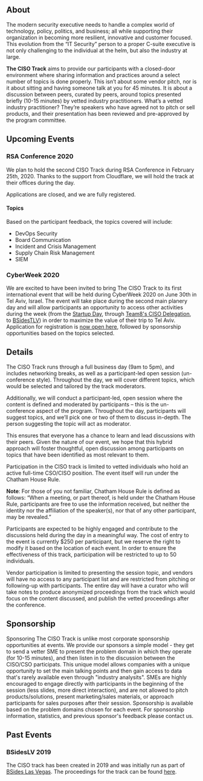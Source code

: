 ## About

The modern security executive needs to handle a complex world of technology, policy, politics, and business; all while supporting their organization in becoming more resilient, innovative and customer focused. This evolution from the “IT Security” person to a proper C-suite executive is not only challenging to the individual at the helm, but also the industry at large.

**The CISO Track** aims to provide our participants with a closed-door environment where sharing information and practices around a select number of topics is done properly. This isn’t about some vendor pitch, nor is it about sitting and having someone talk at you for 45 minutes. It is about a discussion between peers, curated by peers, around topics presented briefly (10-15 minutes) by vetted industry practitioners. What’s a vetted industry practitioner? They’re speakers who have agreed not to pitch or sell products, and their presentation has been reviewed and pre-approved by the program committee.

## Upcoming Events
### RSA Conference 2020
We plan to hold the second CISO Track during RSA Conference in February 25th, 2020. Thanks to the support from Cloudflare, we will hold the track at their offices during the day.

Applications are closed, and we are fully registered.

#### Topics ####
Based on the participant feedback, the topics covered will include:
+ DevOps Security
+ Board Communication
+ Incident and Crisis Management
+ Supply Chain Risk Management
+ SIEM

### CyberWeek 2020
We are excited to have been invited to bring The CISO Track to its first international event that will be held during CyberWeek 2020 on June 30th in Tel Aviv, Israel. The event will take place during the second main planery day and will allow participants an opportunity to access other activities during the week (from the [Startup Day](https://cyberweek.tau.ac.il/2020/Events/Startup-Day), through [Team8's CISO Delegation](https://www.rethinkcyber.com), to [BSidesTLV](https://bsidestlv.com/)) in order to maximize the value of their trip to Tel Aviv.
Application for registration is [now open here](cw2020application), followed by sponsorship opportunities based on the topics selected.

## Details

The CISO Track runs through a full business day (9am to 5pm), and includes networking breaks, as well as a participant-led open session (un-conference style). Throughout the day, we will cover different topics, which would be selected and tailored by the track moderators.

Additionally, we will conduct a participant-led, open session where the content is defined and moderated by participants – this is the un-conference aspect of the program. Throughout the day, participants will suggest topics, and we’ll pick one or two of them to discuss in-depth. The person suggesting the topic will act as moderator.

This ensures that everyone has a chance to learn and lead discussions with their peers. Given the nature of our event, we hope that this hybrid approach will foster thoughtful, open discussion among participants on topics that have been identified as most relevant to them.

Participation in the CISO track is limited to vetted individuals who hold an active full-time CSO/CISO position. The event itself will run  under the Chatham House Rule.

**Note**: For those of you not familiar, Chatham House Rule is defined as follows: “When a meeting, or part thereof, is held under the Chatham House Rule, participants are free to use the information received, but neither the identity nor the affiliation of the speaker(s), nor that of any other participant, may be revealed.”

Participants are expected to be highly engaged and contribute to the discussions held during the day in a meaningful way. The cost of entry to the event is currently $250 per participant, but we reserve the right to modify it based on the location of each event. In order to ensure the effectiveness of this track, participation will be restricted to up to 50 individuals.

Vendor participation is limited to presenting the session topic, and vendors will have no access to any participant list and are restricted from pitching or following-up with participants. The entire day will have a curator who will take notes to produce anonymized proceedings from the track which would focus on the content discussed, and publish the vetted proceedings after the conference.

## Sponsorship
Sponsoring The CISO Track is unlike most corporate sponsorship opportunities at events. We provide our sponsors a simple model - they get to send a vetter SME to present the problem domain in which they operate (for 10-15 minutes), and then listen in to the discussion between the CISO/CSO participats. This unique model allows companies with a unique opportunity to set the main talking points and then gain access to data that's rarely available even through "industry analysits". SMEs are highly encouraged to engage directly with participants in the beginning of the session (less slides, more direct interaction), and are not allowed to pitch products/solutions, present marketing/sales materials, or approach participants for sales purposes after their session.
Sponsorship is available based on the problem domains chosen for each event.
For sponsorship information, statistics, and previous sponsor's feedback please contact us.

## Past Events
### BSidesLV 2019
The CISO track has been created in 2019 and was initially run as part of [BSides Las Vegas](https://www.bsideslv.org/ciso-track/).
The proceedings for the track can be found [here](CISO%20Track%20-%20BSidesLV%202019.pdf).
